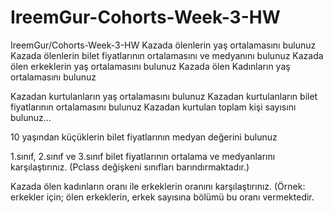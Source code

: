 # IreemGur-Cohorts-Week-3-HW
IreemGur/Cohorts-Week-3-HW
Kazada ölenlerin yaş ortalamasını bulunuz
Kazada ölenlerin bilet fiyatlarının ortalamasını ve medyanını bulunuz
Kazada ölen erkeklerin yaş ortalamasını bulunuz
Kazada ölen Kadınların yaş ortalamasını bulunuz

Kazadan kurtulanların yaş ortalamasını bulunuz
Kazadan kurtulanların bilet fiyatlarının ortalamasını bulunuz
Kazadan kurtulan toplam kişi sayısını bulunuz… 

10 yaşından küçüklerin bilet fiyatlarının medyan değerini bulunuz

1.sınıf, 2.sınıf ve 3.sınıf bilet fiyatlarının ortalama ve medyanlarını karşılaştırınız. (Pclass değişkeni sınıfları barındırmaktadır.)

Kazada ölen kadınların oranı ile erkeklerin oranını karşılaştırınız. (Örnek: erkekler için; ölen erkeklerin, erkek sayısına bölümü bu oranı vermektedir.
